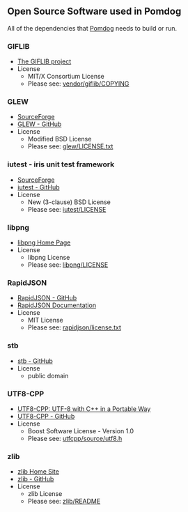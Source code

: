 Open Source Software used in Pomdog
-----------------------------------

All of the dependencies that [Pomdog](https://github.com/mogemimi/pomdog) needs to build or run.

### GIFLIB

* [The GIFLIB project](http://giflib.sourceforge.net/)
* License
  * MIT/X Consortium License
  * Please see: [vendor/giflib/COPYING][license-giflib]

### GLEW

* [SourceForge](http://glew.sourceforge.net/)
* [GLEW - GitHub](https://github.com/nigels-com/glew)
* License
  * Modified BSD License
  * Please see: [glew/LICENSE.txt][license-glew]

### iutest - iris unit test framework

* [SourceForge](http://iutest.sourceforge.jp/)
* [iutest - GitHub](https://github.com/srz-zumix/iutest)
* License
  * New (3-clause) BSD License
  * Please see: [iutest/LICENSE][license-iutest]

### libpng

* [libpng Home Page](http://www.libpng.org/pub/png/libpng.html)
* License
  * libpng License
  * Please see: [libpng/LICENSE][license-libpng]

### RapidJSON

* [RapidJSON - GitHub](https://github.com/miloyip/rapidjson)
* [RapidJSON Documentation](http://miloyip.github.io/rapidjson/)
* License
  * MIT License
  * Please see: [rapidjson/license.txt][license-rapidjson]

### stb

* [stb - GitHub](https://github.com/nothings/stb)
* License
  * public domain

### UTF8-CPP

* [UTF8-CPP: UTF-8 with C++ in a Portable Way](http://utfcpp.sourceforge.net/)
* [UTF8-CPP - GitHub](https://github.com/nemtrif/utfcpp)
* License
  * Boost Software License - Version 1.0
  * Please see: [utfcpp/source/utf8.h][license-utfcpp]

### zlib

* [zlib Home Site](http://www.zlib.net/)
* [zlib - GitHub](https://github.com/madler/zlib)
* License
  * zlib License
  * Please see: [zlib/README][license-zlib]

[license-giflib]: vendor/giflib/COPYING
[license-glew]: glew/LICENSE.txt
[license-iutest]: iutest/LICENSE
[license-libpng]: libpng/LICENSE
[license-lua]: lua/LICENSE.md
[license-rapidjson]: rapidjson/license.txt
[license-utfcpp]: utfcpp/source/utf8.h
[license-zlib]: zlib/README
